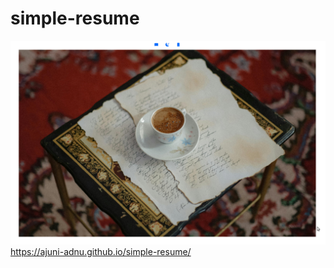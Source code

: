# simple-resume
![Resume](Screenshot.png?raw=true "Title")
https://ajuni-adnu.github.io/simple-resume/
